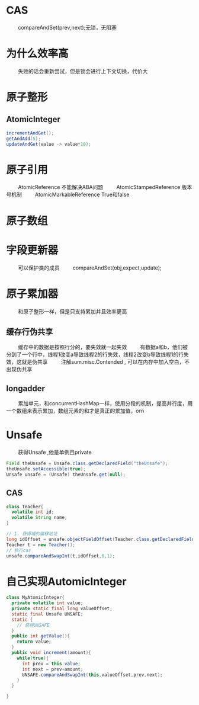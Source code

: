 

# CAS
&emsp;&emsp; compareAndSet(prev,next);无锁，无阻塞


# 为什么效率高
&emsp;&emsp; 失败的话会重新尝试，但是锁会进行上下文切换，代价大

# 原子整形
## AtomicInteger
```java
incrementAndGet();
getAndAdd(5);
updateAndGet(value -> value*10);
```

<!-- more -->
# 原子引用
&emsp;&emsp; AtomicReference 不能解决ABA问题
&emsp;&emsp; AtomicStampedReference 版本号机制
&emsp;&emsp; AtomicMarkableReference True和false


# 原子数组
# 字段更新器
&emsp;&emsp; 可以保护类的成员
&emsp;&emsp; compareAndSet(obj,expect,update);

# 原子累加器
&emsp;&emsp; 和原子整形一样，但是只支持累加并且效率更高

## 缓存行伪共享 
&emsp;&emsp; 缓存中的数据是按照行分的，要失效就一起失效
&emsp;&emsp; 有数据a和b，他们被分到了一个行中，线程1改变a导致线程2的行失效，线程2改变b导致线程1的行失效，这就是伪共享
&emsp;&emsp; 注解sum.misc.Contended , 可以在内存中加入空白，不出现伪共享

## longadder
&emsp;&emsp; 累加单元，和concurrentHashMap一样，使用分段的机制，提高并行度，用一个数组来表示累加，数组元素的和才是真正的累加值，orn


# Unsafe
&emsp;&emsp; 获得Unsafe ,他是单例且private
```java
Field theUnsafe = Unsafe.class.getDeclaredField("theUnsafe");
theUnsafe.setAccessible(true);
Unsafe unsafe = (Unsafe) theUnsafe.get(null);
```

## CAS
```java
class Teacher{
  volatile int id;
  volatile String name;
}
```
```java
// 1. 获得域的偏移地址
long idOffset = unsafe.objectFieldOffset(Teacher.class.getDeclaredField("id"));
Teacher t = new Teacher();
// 执行cas
unsafe.compareAndSwapInt(t,idOffset,0,1);
```

# 自己实现AutomicInteger
```java
class MyAtomicInteger{
  private volatile int value;
  private static final long valueOffset;
  static final Unsafe UNSAFE;
  static {
    // 获得UNSAFE
  }
  public int getValue(){
    return value;
  }
  public void increment(amount){
    while(true){
      int prev = this.value;
      int next = prev+amount;
      UNSAFE.compareAndSwapInt(this,valueOffset,prev,next);
    }
  }

}
```
